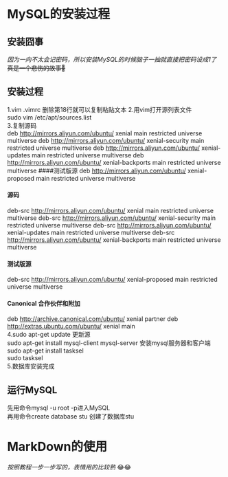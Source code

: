 # MySQL的安装过程  
## 安装囧事  
*因为一向不太会记密码，所以安装MySQL的时候脑子一抽就直接把密码设成1了*  
~~真是一个悲伤的故事:pig:~~  
## 安装过程
1.vim .vimrc 删除第18行就可以复制粘贴文本
2.用vim打开源列表文件  
sudo vim /etc/apt/sources.list  
3.复制源码  
deb http://mirrors.aliyun.com/ubuntu/ xenial main restricted universe multiverse
deb http://mirrors.aliyun.com/ubuntu/ xenial-security main restricted universe multiverse
deb http://mirrors.aliyun.com/ubuntu/ xenial-updates main restricted universe multiverse
deb http://mirrors.aliyun.com/ubuntu/ xenial-backports main restricted universe multiverse
####测试版源
deb http://mirrors.aliyun.com/ubuntu/ xenial-proposed main restricted universe multiverse
#### 源码
deb-src http://mirrors.aliyun.com/ubuntu/ xenial main restricted universe multiverse
deb-src http://mirrors.aliyun.com/ubuntu/ xenial-security main restricted universe multiverse
deb-src http://mirrors.aliyun.com/ubuntu/ xenial-updates main restricted universe multiverse
deb-src http://mirrors.aliyun.com/ubuntu/ xenial-backports main restricted universe multiverse
#### 测试版源
deb-src http://mirrors.aliyun.com/ubuntu/ xenial-proposed main restricted universe multiverse
#### Canonical 合作伙伴和附加
deb http://archive.canonical.com/ubuntu/ xenial partner
deb http://extras.ubuntu.com/ubuntu/ xenial main  
4.sudo apt-get update 更新源   
sudo apt-get install mysql-client mysql-server 安装mysql服务器和客户端    
sudo apt-get install tasksel  
sudo tasksel  
5.数据库安装完成  
## 运行MySQL  
先用命令mysql -u root -p进入MySQL  
再用命令create database stu 创建了数据库stu  
# MarkDown的使用  
*按照教程一步一步写的，表情用的比较熟* :joy::joy:
